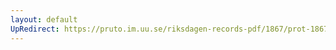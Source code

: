 ```yaml
---
layout: default
UpRedirect: https://pruto.im.uu.se/riksdagen-records-pdf/1867/prot-1867--fk--316/prot-1867--fk--316_021.pdf
---
```

